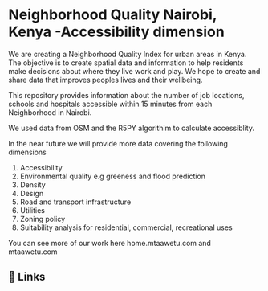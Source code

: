 
# Neighborhood Quality Nairobi, Kenya -Accessibility dimension 

We are creating a Neighborhood Quality Index for urban areas in Kenya. The objective is to create spatial data and information to help residents make decisions about where they live work and play. We hope to create and share data that improves peoples lives and their wellbeing.  

This repository provides information about the number of job locations, schools and hospitals accessible within 15 minutes from each Neighborhood in Nairobi. 

We used data from OSM and the R5PY algorithim to calculate accessiblity. 

In the near future we will provide more data covering the following dimensions
1. Accessibility 
2. Environmental quality e.g greeness and flood prediction 
3. Density
4. Design 
5. Road and transport infrastructure 
6. Utilities 
7. Zoning policy 
8. Suitability analysis for residential, commercial, recreational uses 

You can see more of our work here 
home.mtaawetu.com and 
mtaawetu.com
## 🔗 Links
